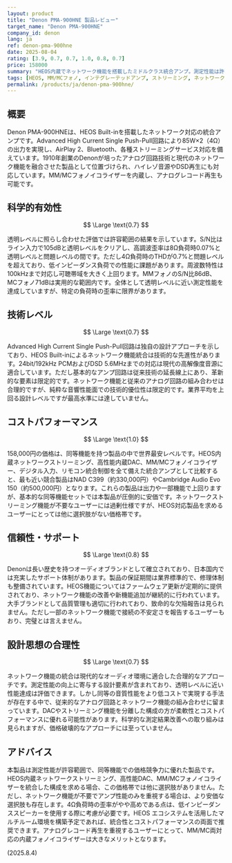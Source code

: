 ```yaml
---
layout: product
title: "Denon PMA-900HNE 製品レビュー"
target_name: "Denon PMA-900HNE"
company_id: denon
lang: ja
ref: denon-pma-900hne
date: 2025-08-04
rating: [3.9, 0.7, 0.7, 1.0, 0.8, 0.7]
price: 158000
summary: "HEOS内蔵でネットワーク機能を搭載したミドルクラス統合アンプ。測定性能は許容範囲で、同等機能での世界最安価格によりコストパフォーマンスは優秀"
tags: [HEOS, MM/MCフォノ, インテグレーテッドアンプ, ストリーミング, ネットワークオーディオ]
permalink: /products/ja/denon-pma-900hne/
---
```

## 概要

Denon PMA-900HNEは、HEOS Built-inを搭載したネットワーク対応の統合アンプです。Advanced High Current Single Push-Pull回路により85W×2（4Ω）の出力を実現し、AirPlay 2、Bluetooth、各種ストリーミングサービス対応を備えています。1910年創業のDenonが培ったアナログ回路技術と現代のネットワーク機能を融合させた製品として位置づけられ、ハイレゾ音源やDSD再生にも対応しています。MM/MCフォノイコライザーを内蔵し、アナログレコード再生も可能です。

## 科学的有効性

$$ \Large \text{0.7} $$

透明レベルに照らし合わせた評価では許容範囲の結果を示しています。S/N比はライン入力で105dBと透明レベルをクリアし、高調波歪率は8Ω負荷時0.07%と透明レベルと問題レベルの間です。ただし4Ω負荷時のTHDが0.7%と問題レベルを超えており、低インピーダンス負荷での性能に課題があります。周波数特性は100kHzまで対応し可聴帯域を大きく上回ります。MMフォノのS/N比86dB、MCフォノ71dBは実用的な範囲内です。全体として透明レベルに近い測定性能を達成していますが、特定の負荷時の歪率に限界があります。

## 技術レベル

$$ \Large \text{0.7} $$

Advanced High Current Single Push-Pull回路は独自の設計アプローチを示しており、HEOS Built-inによるネットワーク機能統合は技術的な先進性があります。24bit/192kHz PCMおよびDSD 5.6MHzまでの対応は現代の高解像度音源に適合しています。ただし基本的なアンプ回路は従来技術の延長線上にあり、革新的な要素は限定的です。ネットワーク機能と従来のアナログ回路の組み合わせは合理的ですが、純粋な音響性能面での技術的優位性は限定的です。業界平均を上回る設計レベルですが最高水準には達していません。

## コストパフォーマンス

$$ \Large \text{1.0} $$

158,000円の価格は、同等機能を持つ製品の中で世界最安レベルです。HEOS内蔵ネットワークストリーミング、高性能内蔵DAC、MM/MCフォノイコライザー、デジタル入力、リモコン統合制御を全て備えた統合アンプとして比較すると、最も近い競合製品はNAD C399（約330,000円）やCambridge Audio Evo 150（約500,000円）となります。これらの製品は出力や一部機能で上回りますが、基本的な同等機能セットでは本製品が圧倒的に安価です。ネットワークストリーミング機能が不要なユーザーには過剰仕様ですが、HEOS対応製品を求めるユーザーにとっては他に選択肢がない価格帯です。

## 信頼性・サポート

$$ \Large \text{0.8} $$

Denonは長い歴史を持つオーディオブランドとして確立されており、日本国内では充実したサポート体制があります。製品の保証期間は業界標準的で、修理体制も整備されています。HEOS機能についてはファームウェア更新が定期的に提供されており、ネットワーク機能の改善や新機能追加が継続的に行われています。大手ブランドとして品質管理も適切に行われており、致命的な欠陥報告は見られません。ただし一部のネットワーク機能で接続の不安定さを報告するユーザーもおり、完璧とは言えません。

## 設計思想の合理性

$$ \Large \text{0.7} $$

ネットワーク機能の統合は現代的なオーディオ環境に適合した合理的なアプローチです。測定性能の向上に寄与する設計要素が含まれており、透明レベルに近い性能達成は評価できます。しかし同等の音質性能をより低コストで実現する手法が存在する中で、従来的なアナログ回路とネットワーク機能の組み合わせに留まっています。DACやストリーミング機能を分離した構成の方が柔軟性とコストパフォーマンスに優れる可能性があります。科学的な測定結果改善への取り組みは見られますが、価格破壊的なアプローチには至っていません。

## アドバイス

本製品は測定性能が許容範囲で、同等機能での価格競争力に優れた製品です。HEOS内蔵ネットワークストリーミング、高性能DAC、MM/MCフォノイコライザーを統合した構成を求める場合、この価格帯では他に選択肢がありません。ただし、ネットワーク機能が不要でアンプ性能のみを重視する場合は、より安価な選択肢も存在します。4Ω負荷時の歪率がやや高めである点は、低インピーダンススピーカーを使用する際に考慮が必要です。HEOS エコシステムを活用したマルチルーム環境を構築予定であれば、統合性とコストパフォーマンスの両面で推奨できます。アナログレコード再生を重視するユーザーにとって、MM/MC両対応の内蔵フォノイコライザーは大きなメリットとなります。

(2025.8.4)
